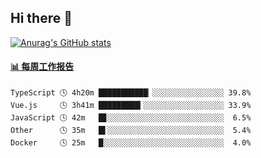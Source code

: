 ## Hi there 👋

[![Anurag's GitHub stats](https://github-readme-stats.vercel.app/api?username=OriLight152)](https://github.com/anuraghazra/github-readme-stats)

<!--
**OriLight152/OriLight152** is a ✨ _special_ ✨ repository because its `README.md` (this file) appears on your GitHub profile.

Here are some ideas to get you started:

- 🔭 I’m currently working on ...
- 🌱 I’m currently learning ...
- 👯 I’m looking to collaborate on ...
- 🤔 I’m looking for help with ...
- 💬 Ask me about ...
- 📫 How to reach me: ...
- 😄 Pronouns: ...
- ⚡ Fun fact: ...
-->

<!-- waka-box start -->
#### <a href="https://gist.github.com/92c8d5b388768c10efcba86e82b7c4fb" target="_blank">📊 每周工作报告</a>
```text
TypeScript 🕓 4h20m ███████████▏░░░░░░░░░░░░░░░░ 39.8%
Vue.js     🕓 3h41m █████████▍░░░░░░░░░░░░░░░░░░ 33.9%
JavaScript 🕓 42m   █▊░░░░░░░░░░░░░░░░░░░░░░░░░░  6.5%
Other      🕓 35m   █▌░░░░░░░░░░░░░░░░░░░░░░░░░░  5.4%
Docker     🕓 25m   █░░░░░░░░░░░░░░░░░░░░░░░░░░░  4.0%
```
<!-- Powered by https://github.com/journey-ad/waka-box-go . -->
<!-- waka-box end -->
